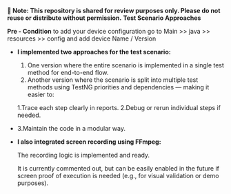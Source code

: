 **📌 Note: This repository is shared for review purposes only. Please do not reuse or distribute without permission.**
**Test Scenario Approaches**

**Pre - Condition** to add your device configuration 
 go to Main >> java >> resources >> config 
 and add device Name / Version 
- **I implemented two approaches for the test scenario:**
    1. One version where the entire scenario is implemented in a single test method for end-to-end flow.
    2. Another version where the scenario is split into multiple test methods using TestNG priorities and dependencies — 
     making it easier to:
  
  1.Trace each step clearly in reports.
  2.Debug or rerun individual steps if needed.
- 
  3.Maintain the code in a modular way.

- **I also integrated screen recording using FFmpeg:**

   The recording logic is implemented and ready.

   It is currently commented out, but can be easily enabled in the future if screen proof of execution is needed (e.g., for visual validation or demo purposes).
